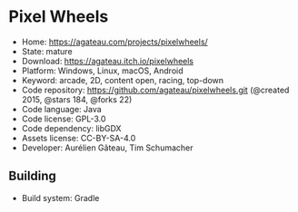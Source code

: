 # Pixel Wheels

- Home: https://agateau.com/projects/pixelwheels/
- State: mature
- Download: https://agateau.itch.io/pixelwheels
- Platform: Windows, Linux, macOS, Android
- Keyword: arcade, 2D, content open, racing, top-down
- Code repository: https://github.com/agateau/pixelwheels.git (@created 2015, @stars 184, @forks 22)
- Code language: Java
- Code license: GPL-3.0
- Code dependency: libGDX
- Assets license: CC-BY-SA-4.0
- Developer: Aurélien Gâteau, Tim Schumacher

## Building

- Build system: Gradle
